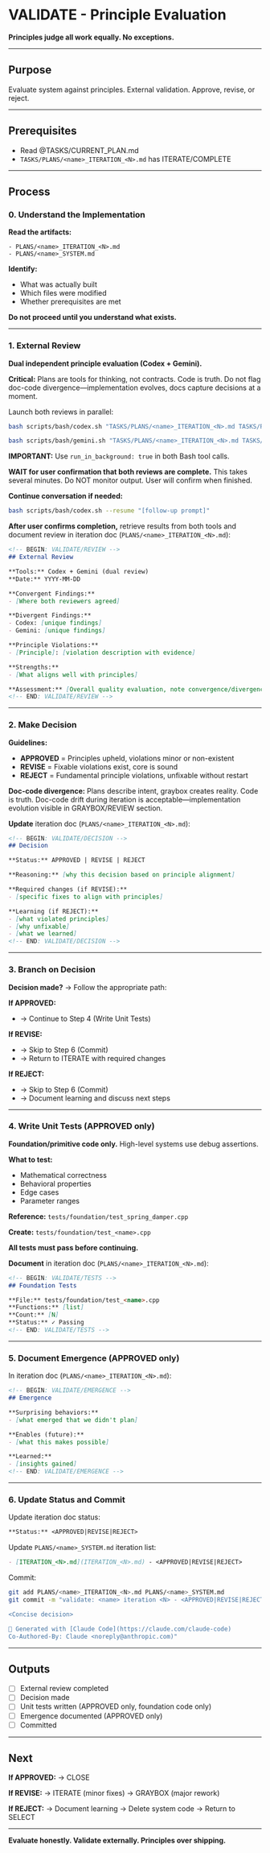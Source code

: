 # VALIDATE - Principle Evaluation

**Principles judge all work equally. No exceptions.**

---

## Purpose

Evaluate system against principles. External validation. Approve, revise, or reject.

---

## Prerequisites

- Read @TASKS/CURRENT_PLAN.md
- `TASKS/PLANS/<name>_ITERATION_<N>.md` has ITERATE/COMPLETE

---

## Process

### 0. Understand the Implementation

**Read the artifacts:**

```
- PLANS/<name>_ITERATION_<N>.md
- PLANS/<name>_SYSTEM.md
```

**Identify:**
- What was actually built
- Which files were modified
- Whether prerequisites are met

**Do not proceed until you understand what exists.**

---

### 1. External Review

**Dual independent principle evaluation (Codex + Gemini).**

**Critical:** Plans are tools for thinking, not contracts. Code is truth. Do not flag doc-code divergence—implementation evolves, docs capture decisions at a moment.

Launch both reviews in parallel:

```bash
bash scripts/bash/codex.sh "TASKS/PLANS/<name>_ITERATION_<N>.md TASKS/PLANS/<name>_SYSTEM.md PRINCIPLES.md CONVENTIONS.md TASKS/PATTERNS.md TASKS/CONTEXT/INDEX.md [relevant files] [strong validation prompt]"

bash scripts/bash/gemini.sh "TASKS/PLANS/<name>_ITERATION_<N>.md TASKS/PLANS/<name>_SYSTEM.md PRINCIPLES.md CONVENTIONS.md TASKS/PATTERNS.md TASKS/CONTEXT/INDEX.md [relevant files] [strong validation prompt]"
```

**IMPORTANT:** Use `run_in_background: true` in both Bash tool calls.

**WAIT for user confirmation that both reviews are complete.** This takes several minutes. Do NOT monitor output. User will confirm when finished.

**Continue conversation if needed:**
```bash
bash scripts/bash/codex.sh --resume "[follow-up prompt]"
```

**After user confirms completion,** retrieve results from both tools and document review in iteration doc (`PLANS/<name>_ITERATION_<N>.md`):

```markdown
<!-- BEGIN: VALIDATE/REVIEW -->
## External Review

**Tools:** Codex + Gemini (dual review)
**Date:** YYYY-MM-DD

**Convergent Findings:**
- [Where both reviewers agreed]

**Divergent Findings:**
- Codex: [unique findings]
- Gemini: [unique findings]

**Principle Violations:**
- [Principle]: [violation description with evidence]

**Strengths:**
- [What aligns well with principles]

**Assessment:** [Overall quality evaluation, note convergence/divergence]
<!-- END: VALIDATE/REVIEW -->
```

---

### 2. Make Decision

**Guidelines:**
- **APPROVED** = Principles upheld, violations minor or non-existent
- **REVISE** = Fixable violations exist, core is sound
- **REJECT** = Fundamental principle violations, unfixable without restart

**Doc-code divergence:** Plans describe intent, graybox creates reality. Code is truth. Doc-code drift during iteration is acceptable—implementation evolution visible in GRAYBOX/REVIEW section.

**Update** iteration doc (`PLANS/<name>_ITERATION_<N>.md`):

```markdown
<!-- BEGIN: VALIDATE/DECISION -->
## Decision

**Status:** APPROVED | REVISE | REJECT

**Reasoning:** [why this decision based on principle alignment]

**Required changes (if REVISE):**
- [specific fixes to align with principles]

**Learning (if REJECT):**
- [what violated principles]
- [why unfixable]
- [what we learned]
<!-- END: VALIDATE/DECISION -->
```

---

### 3. Branch on Decision

**Decision made?** → Follow the appropriate path:

**If APPROVED:**
- → Continue to Step 4 (Write Unit Tests)

**If REVISE:**
- → Skip to Step 6 (Commit)
- → Return to ITERATE with required changes

**If REJECT:**
- → Skip to Step 6 (Commit)
- → Document learning and discuss next steps

---

### 4. Write Unit Tests (APPROVED only)

**Foundation/primitive code only.** High-level systems use debug assertions.

**What to test:**
- Mathematical correctness
- Behavioral properties
- Edge cases
- Parameter ranges

**Reference:** `tests/foundation/test_spring_damper.cpp`

**Create:** `tests/foundation/test_<name>.cpp`

**All tests must pass before continuing.**

**Document** in iteration doc (`PLANS/<name>_ITERATION_<N>.md`):

```markdown
<!-- BEGIN: VALIDATE/TESTS -->
## Foundation Tests

**File:** tests/foundation/test_<name>.cpp
**Functions:** [list]
**Count:** [N]
**Status:** ✓ Passing
<!-- END: VALIDATE/TESTS -->
```

---

### 5. Document Emergence (APPROVED only)

In iteration doc (`PLANS/<name>_ITERATION_<N>.md`):

```markdown
<!-- BEGIN: VALIDATE/EMERGENCE -->
## Emergence

**Surprising behaviors:**
- [what emerged that we didn't plan]

**Enables (future):**
- [what this makes possible]

**Learned:**
- [insights gained]
<!-- END: VALIDATE/EMERGENCE -->
```

---

### 6. Update Status and Commit

Update iteration doc status:
```markdown
**Status:** <APPROVED|REVISE|REJECT>
```

Update `PLANS/<name>_SYSTEM.md` iteration list:
```markdown
- [ITERATION_<N>.md](ITERATION_<N>.md) - <APPROVED|REVISE|REJECT>
```

Commit:
```bash
git add PLANS/<name>_ITERATION_<N>.md PLANS/<name>_SYSTEM.md
git commit -m "validate: <name> iteration <N> - <APPROVED|REVISE|REJECT>

<Concise decision>

🤖 Generated with [Claude Code](https://claude.com/claude-code)
Co-Authored-By: Claude <noreply@anthropic.com)"
```

---

## Outputs

- [ ] External review completed
- [ ] Decision made
- [ ] Unit tests written (APPROVED only, foundation code only)
- [ ] Emergence documented (APPROVED only)
- [ ] Committed

---

## Next

**If APPROVED:**
→ CLOSE

**If REVISE:**
→ ITERATE (minor fixes)
→ GRAYBOX (major rework)

**If REJECT:**
→ Document learning
→ Delete system code
→ Return to SELECT

---

**Evaluate honestly. Validate externally. Principles over shipping.**
